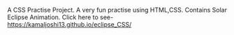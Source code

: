 A CSS Practise Project.
A very fun practise using HTML,CSS.
Contains Solar Eclipse Animation. 
Click here to see- https://kamaljoshi13.github.io/eclipse_CSS/
